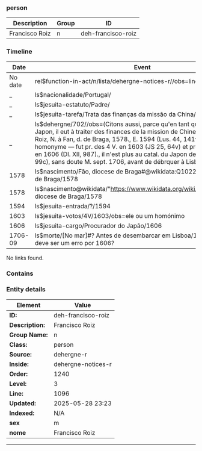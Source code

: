 ### person






| Description | Group | ID |
|-- | -- | -- |
| Francisco Roiz| n |deh-francisco-roiz |



### Timeline

| Date       | Event                   |
|------------|-------------------------|
| No date| rel$function-in-act/n/lista/dehergne-notices-r//obs=line: 1096|
| _ | ls$nacionalidade/Portugal/|
| _ | ls$jesuita-estatuto/Padre/|
| _ | ls$jesuita-tarefa/Trata das finanças da missão da China/|
| _ | ls$dehergne/702//obs=(Citons aussi, parce qu'en tant que procureur du Japon, il eut à traiter des finances de la mission de Chine, un P. Francisco Roiz, N. à Fan, d. de Braga, 1578., E. 1594 (Lus. 44, 141v)., lui — ou un homonyme — fut pr. des 4 V. en 1603 (JS 25, 64v) et procureur du Japon en 1606 (DI. XII, 987)., il n'est plus au catal. du Japon de 1614 (JS 25, 99c), sans doute M. sept. 1706, avant de débrquer à Lisbonne.|
| 1578| ls$nascimento/Fão, diocese de Braga#@wikidata:Q1022585%Fan, diocese de Braga/1578|
| 1578| ls$nascimento@wikidata/"https://www.wikidata.org/wiki/Q1022585"%Fão, diocese de Braga/1578|
| 1594| ls$jesuita-entrada/?/1594|
| 1603| ls$jesuita-votos/4V/1603/obs=ele ou um homónimo|
| 1606| ls$jesuita-cargo/Procurador do Japão/1606|
| 1706-09| ls$morte/[No mar]#? Antes de desembarcar em Lisboa/1706-09/obs=sic, deve ser um erro por 1606?|

No links found.




### Contains




### Entity details

| Element | Value |
|----|---|
| **ID:**    | deh-francisco-roiz |
| **Description:** | Francisco Roiz |
| **Group Name:** | n |
| **Class:** | person |
| **Source:** | dehergne-r |
| **Inside:**| dehergne-notices-r |
| **Order:** | 1240 |
| **Level:** | 3 |
| **Line:**  | 1096 |
| **Updated:** | 2025-05-28 23:23 |
| **Indexed:** | N/A |
| **sex** | m|
| **nome** | Francisco Roiz|


---
